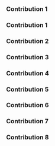 

### Contribution 1


### Contribution 1


### Contribution 2


### Contribution 3


### Contribution 4


### Contribution 5


### Contribution 6


### Contribution 7


### Contribution 8
